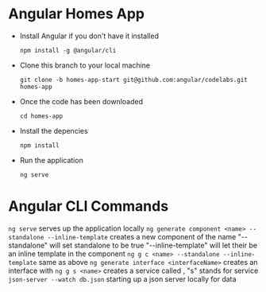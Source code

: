 # Angular Homes App
- Install Angular if you don't have it installed

  `npm install -g @angular/cli`

- Clone this branch to your local machine

  `git clone -b homes-app-start git@github.com:angular/codelabs.git homes-app`

- Once the code has been downloaded

  `cd homes-app`

- Install the depencies

  `npm install` 

- Run the application 

  `ng serve`

# Angular CLI Commands
`ng serve` serves up the application locally
`ng generate component <name> --standalone --inline-template` creates a new component of the name <name> "--standalone" will set standalone to be true "--inline-template" will let their be an inline template in the component
`ng g c <name> --standalone --inline-template` same as above
`ng generate interface <interfaceName>` creates an interface with <interfaceName>
`ng g s <name>` creates a service called <name>, "s" stands for service
`json-server --watch db.json` starting up a json server locally for data